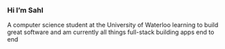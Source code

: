 <h3>Hi I’m Sahl</h3>

<p> A computer science student at the University of Waterloo learning to build great software and am currently all things full-stack building apps end to end</p> 
